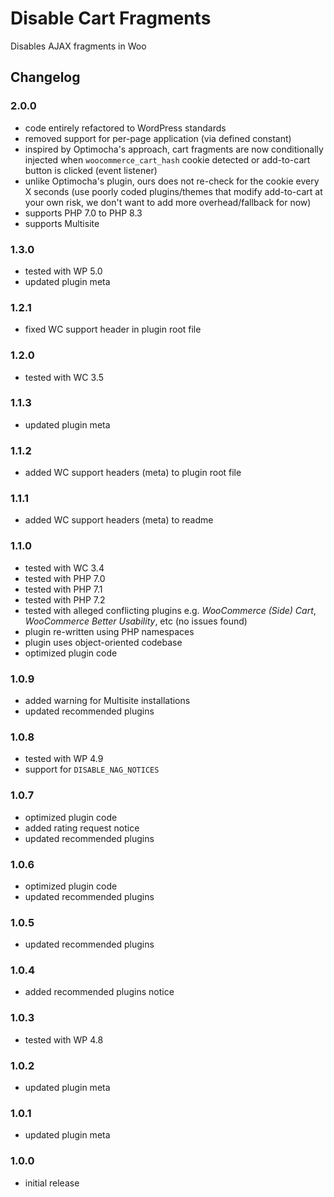 # Disable Cart Fragments

Disables AJAX fragments in Woo

## Changelog

### 2.0.0
- code entirely refactored to WordPress standards
- removed support for per-page application (via defined constant)
- inspired by Optimocha's approach, cart fragments are now conditionally injected when `woocommerce_cart_hash` cookie detected or add-to-cart button is clicked (event listener)
- unlike Optimocha's plugin, ours does not re-check for the cookie every X seconds (use poorly coded plugins/themes that modify add-to-cart at your own risk, we don't want to add more overhead/fallback for now)
- supports PHP 7.0 to PHP 8.3
- supports Multisite

### 1.3.0
- tested with WP 5.0
- updated plugin meta

### 1.2.1
- fixed WC support header in plugin root file

### 1.2.0
- tested with WC 3.5

### 1.1.3
- updated plugin meta

### 1.1.2
- added WC support headers (meta) to plugin root file

### 1.1.1
- added WC support headers (meta) to readme

### 1.1.0
- tested with WC 3.4
- tested with PHP 7.0
- tested with PHP 7.1
- tested with PHP 7.2
- tested with alleged conflicting plugins e.g. *WooCommerce (Side) Cart*, *WooCommerce Better Usability*, etc (no issues found)
- plugin re-written using PHP namespaces
- plugin uses object-oriented codebase
- optimized plugin code

### 1.0.9
- added warning for Multisite installations
- updated recommended plugins

### 1.0.8
- tested with WP 4.9
- support for `DISABLE_NAG_NOTICES`

### 1.0.7
- optimized plugin code
- added rating request notice
- updated recommended plugins

### 1.0.6
- optimized plugin code
- updated recommended plugins

### 1.0.5
- updated recommended plugins

### 1.0.4
- added recommended plugins notice

### 1.0.3
- tested with WP 4.8

### 1.0.2
- updated plugin meta

### 1.0.1
- updated plugin meta

### 1.0.0
- initial release
